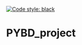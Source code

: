 [![Code style: black](https://img.shields.io/badge/code%20style-black-000000.svg)](https://github.com/psf/black)

# PYBD_project


